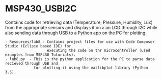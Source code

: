 # MSP430_USBI2C

Contains code for retrieving data (Temperature, Pressure, Humidity, Lux) from the appropriate sensors and
displays it on a an LCD through I2C while also sending data through USB to a Python app on the PC for plotting. 

	- Resources/lab8 - Contains project files for use with Code Composer Studio (Eclipse based IDE) for
	                   executing the code on thr microcontroller (used examples from MSP430 Tutorials).
	- lab8.py  - This is the python application for the PC to parse data recieved through USB and 
	             for plotting it using the matlibplot library (Python 3.5).

